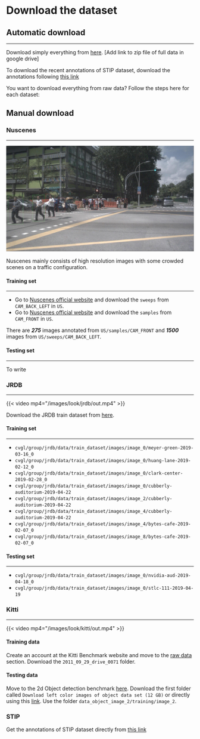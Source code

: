 
# Download the dataset

## Automatic download
---

<p></p>


Download simply everything from [here](https://drive.google.com/file/d/1fPTU5IZQtkb1ay1rjHNFYP0ta8RvAWlc/view?usp=sharing). [Add link to zip file of full data in google drive]

To download the recent annotations of STIP dataset, download the annotations following [this link](https://drive.google.com/file/d/1r0R-OAlMLoGs-kOJkOnIWUWyZgV5xxWg/view?usp=sharing)

You want to download everything from raw data? Follow the steps here for each dataset:

## Manual download

### Nuscenes
---


<p></p>

![alt text](/images/look/nuscenes/nu2.jpg)

Nuscenes mainly consists of high resolution images with some crowded scenes on a traffic configuration.  

#### Training set
---


<p></p>

* Go to [Nuscenes official website](https://www.nuscenes.org/download) and download the ```sweeps``` from ```CAM_BACK_LEFT``` in ```US```.
* Go to [Nuscenes official website](https://www.nuscenes.org/download) and download the ```samples``` from ```CAM_FRONT``` in ```US```.

There are ***275*** images annotated from ```US/samples/CAM_FRONT``` and ***1500*** images from ```US/sweeps/CAM_BACK_LEFT```.

#### Testing set
---


<p></p>

To write

### JRDB
---

<p></p>


{{< video mp4="/images/look/jrdb/out.mp4" >}}

Download the JRDB train dataset from [here](https://download.cs.stanford.edu/downloads/jrdb/jrdb_train.zip).

#### Training set
---


<p></p>

* ```cvgl/group/jrdb/data/train_dataset/images/image_0/meyer-green-2019-03-16_0```
* ```cvgl/group/jrdb/data/train_dataset/images/image_0/huang-lane-2019-02-12_0```
* ```cvgl/group/jrdb/data/train_dataset/images/image_0/clark-center-2019-02-28_0```
* ```cvgl/group/jrdb/data/train_dataset/images/image_0/cubberly-auditorium-2019-04-22```
* ```cvgl/group/jrdb/data/train_dataset/images/image_2/cubberly-auditorium-2019-04-22```
* ```cvgl/group/jrdb/data/train_dataset/images/image_4/cubberly-auditorium-2019-04-22```
* ```cvgl/group/jrdb/data/train_dataset/images/image_4/bytes-cafe-2019-02-07_0```
* ```cvgl/group/jrdb/data/train_dataset/images/image_8/bytes-cafe-2019-02-07_0```

#### Testing set
---


<p></p>

* ```cvgl/group/jrdb/data/train_dataset/images/image_0/nvidia-aud-2019-04-18_0```
* ```cvgl/group/jrdb/data/train_dataset/images/image_0/stlc-111-2019-04-19```

### Kitti
---

{{< video mp4="/images/look/kitti/out.mp4" >}}

<p></p>

#### Training data

Create an account at the Kitti Benchmark website and move to the [raw data](http://www.cvlibs.net/datasets/kitti/raw_data.php) section. Download the ```2011_09_29_drive_0071``` folder.

#### Testing data

Move to the 2d Object detection benchmark [here](http://www.cvlibs.net/datasets/kitti/eval_object.php?obj_benchmark). Download the first folder called ```Download left color images of object data set (12 GB)``` or directly using this [link](https://s3.eu-central-1.amazonaws.com/avg-kitti/data_object_image_2.zip). Use the folder ```data_object_image_2/training/image_2```.

### STIP

Get the annotations of STIP dataset directly from [this link](https://drive.google.com/file/d/1r0R-OAlMLoGs-kOJkOnIWUWyZgV5xxWg/view?usp=sharing)
